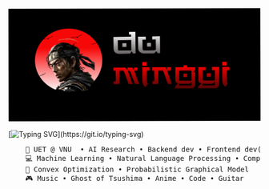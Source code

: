 
<img src="dumingyi.png" alt="Du-Mingyi" >

[![Typing SVG](https://readme-typing-svg.demolab.com?font=Noto+Serif+Japanese&duration=4000&pause=50&color=EE0000CF&center=true&vCenter=true&multiline=true&repeat=false&random=false&width=1000&height=70&lines=I+am+Du+Mingyi.;+A+Computer+Science+and+AI+enthusiast.)](https://git.io/typing-svg)

<pre>
    💼 UET @ VNU  • AI Research • Backend dev • Frontend dev(sometimes)
    💻 Machine Learning • Natural Language Processing • Computer Vision • Big Data
    📖 Convex Optimization • Probabilistic Graphical Model 
    🎮 Music • Ghost of Tsushima • Anime • Code • Guitar
</pre>
